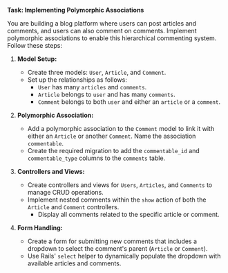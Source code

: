 **Task: Implementing Polymorphic Associations**

You are building a blog platform where users can post articles and comments, and users can also comment on comments. Implement polymorphic associations to enable this hierarchical commenting system. Follow these steps:

1. **Model Setup:**
   - Create three models: `User`, `Article`, and `Comment`.
   - Set up the relationships as follows:
     - `User` has many `articles` and `comments`.
     - `Article` belongs to `user` and has many `comments`.
     - `Comment` belongs to both `user` and either an `article` or a `comment`.

2. **Polymorphic Association:**
   - Add a polymorphic association to the `Comment` model to link it with either an `Article` or another `Comment`. Name the association `commentable`.
   - Create the required migration to add the `commentable_id` and `commentable_type` columns to the `comments` table.

3. **Controllers and Views:**
   - Create controllers and views for `Users`, `Articles`, and `Comments` to manage CRUD operations.
   - Implement nested comments within the `show` action of both the `Article` and `Comment` controllers. 
	 - Display all comments related to the specific article or comment.

4. **Form Handling:**
   - Create a form for submitting new comments that includes a dropdown to select the comment's parent (`Article` or `Comment`).
   - Use Rails' `select` helper to dynamically populate the dropdown with available articles and comments.